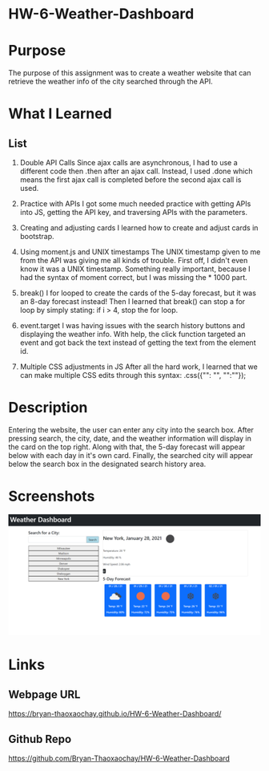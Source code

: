 # HW-6-Weather-Dashboard

# Purpose

The purpose of this assignment was to create a weather website that can retrieve the weather info of the city searched through the API.

# What I Learned

## List
1. Double API Calls
    Since ajax calls are asynchronous, I had to use a different code then .then after an ajax call. Instead, I used .done which means the first ajax call is completed before the second ajax call is used. 

2. Practice with APIs
    I got some much needed practice with getting APIs into JS, getting the API key, and traversing APIs with the parameters.

3. Creating and adjusting cards
    I learned how to create and adjust cards in bootstrap.

4. Using moment.js and UNIX timestamps
    The UNIX timestamp given to me from the API was giving me all kinds of trouble. First off, I didn't even know it was a UNIX timestamp. Something really important, because I had the syntax of moment correct, but I was missing the * 1000 part.

5. break()
    I for looped to create the cards of the 5-day forecast, but it was an 8-day forecast instead! Then I learned that break() can stop a for loop by simply stating: if i > 4, stop the for loop.

6. event.target
    I was having issues with the search history buttons and displaying the weather info. With help, the click function targeted an event and got back the text instead of getting the text from the element id. 

7. Multiple CSS adjustments in JS
    After all the hard work, I learned that we can make multiple CSS edits through this syntax: .css({"": "", "":""});

# Description

Entering the website, the user can enter any city into the search box. After pressing search, the city, date, and the weather information will display in the card on the top right. Along with that, the 5-day forecast will appear below with each day in it's own card. Finally, the searched city will appear below the search box in the designated search history area.

# Screenshots

![](images/HW6-Screenshot.png)

# Links

## Webpage URL

https://bryan-thaoxaochay.github.io/HW-6-Weather-Dashboard/

## Github Repo
https://github.com/Bryan-Thaoxaochay/HW-6-Weather-Dashboard 
